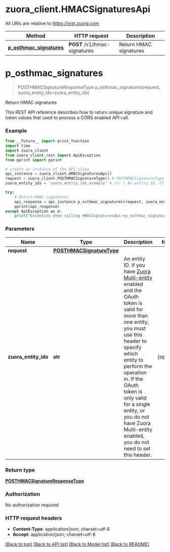 # zuora_client.HMACSignaturesApi

All URIs are relative to *https://rest.zuora.com*

Method | HTTP request | Description
------------- | ------------- | -------------
[**p_osthmac_signatures**](HMACSignaturesApi.md#p_osthmac_signatures) | **POST** /v1/hmac-signatures | Return HMAC signatures


# **p_osthmac_signatures**
> POSTHMACSignatureResponseType p_osthmac_signatures(request, zuora_entity_ids=zuora_entity_ids)

Return HMAC signatures

This REST API reference describes how to return unique signature and token values that used to process a CORS enabled API call. 

### Example
```python
from __future__ import print_function
import time
import zuora_client
from zuora_client.rest import ApiException
from pprint import pprint

# create an instance of the API class
api_instance = zuora_client.HMACSignaturesApi()
request = zuora_client.POSTHMACSignatureType() # POSTHMACSignatureType | 
zuora_entity_ids = 'zuora_entity_ids_example' # str | An entity ID. If you have [Zuora Multi-entity](https://knowledgecenter.zuora.com/BB_Introducing_Z_Business/Multi-entity) enabled and the OAuth token is valid for more than one entity, you must use this header to specify which entity to perform the operation in. If the OAuth token is only valid for a single entity, or you do not have Zuora Multi-entity enabled, you do not need to set this header.  (optional)

try:
    # Return HMAC signatures
    api_response = api_instance.p_osthmac_signatures(request, zuora_entity_ids=zuora_entity_ids)
    pprint(api_response)
except ApiException as e:
    print("Exception when calling HMACSignaturesApi->p_osthmac_signatures: %s\n" % e)
```

### Parameters

Name | Type | Description  | Notes
------------- | ------------- | ------------- | -------------
 **request** | [**POSTHMACSignatureType**](POSTHMACSignatureType.md)|  | 
 **zuora_entity_ids** | **str**| An entity ID. If you have [Zuora Multi-entity](https://knowledgecenter.zuora.com/BB_Introducing_Z_Business/Multi-entity) enabled and the OAuth token is valid for more than one entity, you must use this header to specify which entity to perform the operation in. If the OAuth token is only valid for a single entity, or you do not have Zuora Multi-entity enabled, you do not need to set this header.  | [optional] 

### Return type

[**POSTHMACSignatureResponseType**](POSTHMACSignatureResponseType.md)

### Authorization

No authorization required

### HTTP request headers

 - **Content-Type**: application/json; charset=utf-8
 - **Accept**: application/json; charset=utf-8

[[Back to top]](#) [[Back to API list]](../README.md#documentation-for-api-endpoints) [[Back to Model list]](../README.md#documentation-for-models) [[Back to README]](../README.md)

